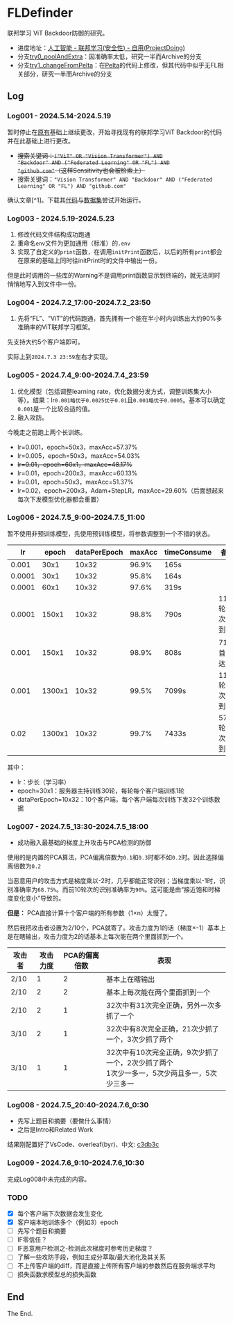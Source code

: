 <!--
 * @Author: LetMeFly
 * @Date: 2024-05-15 17:45:43
 * @LastEditors: LetMeFly
 * @LastEditTime: 2024-07-06 12:53:58
-->
# FLDefinder

联邦学习 ViT Backdoor防御的研究。

+ 进度地址：[人工智能 - 联邦学习(安全性) - 自用(ProjectDoing)](https://blog.letmefly.xyz/2024/01/06/Other-AI-FL-FederatedLearning-ProjectWritingIn1month/)
+ 分支[try0_poolAndExtra](https://github.com/LetMeFly666/FLDefinder/tree/try0_poolAndExtra)：因准确率太低，研究一半而Archive的分支
+ 分支[try1_changeFromPelta](https://github.com/LetMeFly666/FLDefinder/tree/try1_changeFromPelta)：在[Pelta](https://github.com/queyrusi/Pelta)的代码上修改，但其代码中似乎无FL相关部分，研究一半而Archive的分支

## Log

### Log001 - 2024.5.14-2024.5.19

暂时停止在[原有](https://github.com/LetMeFly666/FLDefinder/commit/c830b55950ba84a8dd657bbd4ecfa247c6c3e8a5)基础上继续更改，开始寻找现有的联邦学习ViT Backdoor的代码并在此基础上进行更改。

+ <del>搜索关键词：<code>("ViT" OR "Vision Transformer") AND "Backdoor" AND ("Federated Learning" OR "FL") AND "github.com"</code>（这样Sensitivity也会被检索上）</del>
+ 搜索关键词：```"Vision Transformer" AND "Backdoor" AND ("Federated Learning" OR "FL") AND "github.com"```

确认文章[^1]。下载其[代码](https://github.com/queyrusi/Pelta)与[数据集](https://www.kaggle.com/datasets/reyacardov/ensemblemodels)尝试开始运行。

### Log003 - 2024.5.19-2024.5.23

1. 修改代码文件结构成功跑通
2. 重命名```env```文件为更加通用（标准）的```.env```
3. 实现了自定义的```print```函数，在调用```initPrint```函数后，以后的所有```print```都会在原来的基础上同时往initPrint时的文件中输出一份。

但是此时调用的一些库的Warning不是调用print函数显示到终端的，就无法同时悄悄地写入到文件中一份。

### Log004 - 2024.7.2_17:00-2024.7.2_23:50

1. 先将“FL”、“ViT”的代码跑通，首先拥有一个能在半小时内训练出大约90%多准确率的ViT联邦学习框架。

先支持大约5个客户端即可。

实际上到```2024.7.3 23:59```左右才实现。

### Log005 - 2024.7.4_9:00-2024.7.4_23:59

1. 优化模型（包括调整learning rate，优化数据分发方式，调整训练集大小等）。结果：lr```0.001略优于0.0025优于0.01```且```0.001略优于0.0005```。基本可以确定```0.001```是一个比较合适的值。
2. 融入攻防。

今晚走之前跑上两个长训练。

+ lr=0.001，epoch=50x3，maxAcc=57.37%
+ lr=0.005，epoch=50x3，maxAcc=54.03%
+ ~~lr=0.01，epoch=60x1，maxAcc=48.17%~~
+ lr=0.01，epoch=200x3，maxAcc=60.13%
+ lr=0.01，epoch=50x3，maxAcc=51.37%
+ lr=0.02，epoch=200x3，Adam+StepLR，maxAcc=29.60%（后面想起来每次下发模型优化器都会重置）

### Log006 - 2024.7.5_9:00-2024.7.5_11:00

暂不使用非预训练模型，先使用预训练模型，将参数调整到一个不错的状态。

| lr     | epoch | dataPerEpoch | maxAcc  | timeConsume | 备注           |
|--------|-------|--------------|---------|-------------|----------------|
| 0.001  | 30x1  | 10x32        | 96.9%   | 165s        |                |
| 0.0001 | 30x1  | 10x32        | 95.8%   | 164s        |                |
| 0.0001 | 60x1  | 10x32        | 97.6%   | 319s        |                |
| 0.0001 | 150x1 | 10x32        | 98.8%   | 790s        | 116轮首次达到  |
| 0.001  | 150x1 | 10x32        | 98.9%   | 808s        | 71轮首次达到   |
| 0.001  | 1300x1| 10x32        | 99.5%   | 7099s       | 1141轮首次达到 |
| 0.02   | 1300x1| 10x32        | 99.7%   | 7433s       | 570轮首次达到  |

其中：

+ lr：步长（学习率）
+ epoch=30x1：服务器主持训练30轮，每轮每个客户端训练1轮
+ dataPerEpoch=10x32：10个客户端，每个客户端每次训练下发32个训练数据

### Log007 - 2024.7.5_13:30-2024.7.5_18:00

+ 成功融入最基础的梯度上升攻击与PCA检测的防御

使用的是内置的PCA算法，PCA偏离倍数为```0.1```和```0.3```时都不如```0.2```时。因此选择偏离倍数为```0.2```

当恶意用户的攻击方式是梯度乘以-2时，几乎都能正常识别；当梯度乘以-1时，识别准确率为```68.75%```。而前10轮次的识别准确率为```90%```。这可能是由“接近饱和时梯度变化变小”导致的。

**但是：** PCA直接计算十个客户端的所有参数（1×n）太慢了。

然后我把攻击者设置为2/10个，PCA就寄了。攻击力度为1的话（梯度×-1）基本上是在瞎输出，攻击力度为2的话基本上每次能在两个里面抓到一个。

| 攻击者 | 攻击力度 | PCA的偏离倍数 | 表现                        |
|--------|----------|---------------|-----------------------------|
| 2/10   | 1        | 2             | 基本上在瞎输出              |
| 2/10   | 2        | 2             | 基本上每次能在两个里面抓到一个 |
| 2/10   | 2        | 1             | 32次中有31次完全正确，另外一次多抓了一个 |
| 3/10   | 2        | 1             | 32次中有8次完全正确，21次少抓了一个，3次少抓了两个|
| 3/10   | 1        | 1             | 32次中有10次完全正确，9次少抓了一个，2次少抓了两个<br/>1次少一多一，5次少两且多一，5次少三多一|

### Log008 - 2024.7.5_20:40-2024.7.6_0:30

+ 先写上题目和摘要（要做什么事情）
+ 之后是Intro和Related Work

结果刚配置好了VsCode、overleaf(byr)、中文: [c3db3c](https://github.com/LetMeFly666/FLDefinder/tree/c3db3c6865d9a9b1cac8016fe2fadb6a3c2fbc05)

### Log009 - 2024.7.6_9:10-2024.7.6_10:30

完成Log008中未完成的内容。

### TODO

- [x] 每个客户端下次数据会发生变化
- [x] 客户端本地训练多个（例如3）epoch
- [ ] 先写个题目和摘要
- [ ] IF零信任？
- [ ] IF恶意用户检测之-检测此次梯度时参考历史梯度？
- [ ] 了解一些攻防手段，例如主成分萃取/最大池化及其关系
- [ ] 不上传客户端的diff，而是直接上传所有客户端的参数然后在服务端求平均
- [ ] 损失函数求模型总的损失函数

## End

The End.
